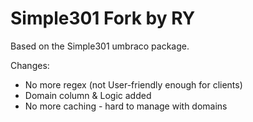 
# Simple301 Fork by RY #

Based on the Simple301 umbraco package. 

Changes: 
- No more regex (not User-friendly enough for clients)
- Domain column & Logic added
- No more caching - hard to manage with domains 
